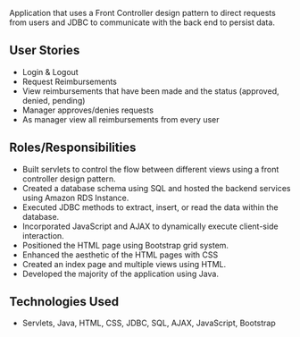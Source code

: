 Application that uses a Front Controller design pattern to direct requests from users and JDBC to communicate with the back end to persist data.

## User Stories
* Login & Logout
* Request Reimbursements
* View reimbursements that have been made and the status (approved, denied, pending)
* Manager approves/denies requests
* As manager view all reimbursements from every user

## Roles/Responsibilities
* Built servlets to control the flow between different views using a front controller design pattern.
* Created a database schema using SQL and hosted the backend services using Amazon RDS Instance.
* Executed JDBC methods to extract, insert, or read the data within the database.
* Incorporated JavaScript and AJAX  to dynamically execute client-side interaction.
* Positioned the HTML page using Bootstrap grid system.
* Enhanced the aesthetic of the HTML pages with CSS
* Created an index page and multiple views using HTML.
* Developed the majority of the application using Java.

## Technologies Used
* Servlets, Java, HTML, CSS, JDBC, SQL, AJAX, JavaScript, Bootstrap
